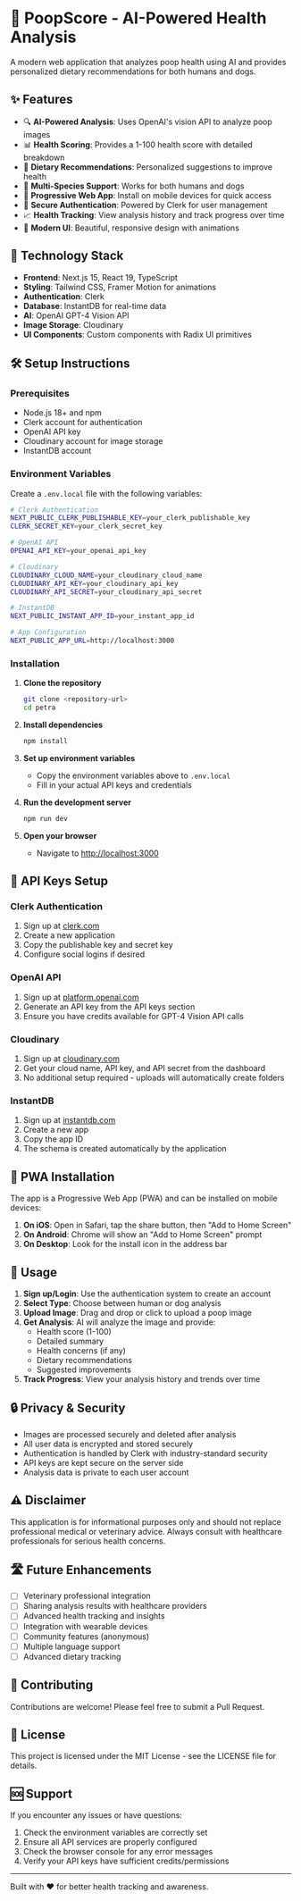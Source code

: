 # 💩 PoopScore - AI-Powered Health Analysis

A modern web application that analyzes poop health using AI and provides personalized dietary recommendations for both humans and dogs.

## ✨ Features

- 🔍 **AI-Powered Analysis**: Uses OpenAI's vision API to analyze poop images
- 📊 **Health Scoring**: Provides a 1-100 health score with detailed breakdown
- 🥗 **Dietary Recommendations**: Personalized suggestions to improve health
- 👤 **Multi-Species Support**: Works for both humans and dogs
- 📱 **Progressive Web App**: Install on mobile devices for quick access
- 🔐 **Secure Authentication**: Powered by Clerk for user management
- 📈 **Health Tracking**: View analysis history and track progress over time
- 🎨 **Modern UI**: Beautiful, responsive design with animations

## 🚀 Technology Stack

- **Frontend**: Next.js 15, React 19, TypeScript
- **Styling**: Tailwind CSS, Framer Motion for animations
- **Authentication**: Clerk
- **Database**: InstantDB for real-time data
- **AI**: OpenAI GPT-4 Vision API
- **Image Storage**: Cloudinary
- **UI Components**: Custom components with Radix UI primitives

## 🛠️ Setup Instructions

### Prerequisites

- Node.js 18+ and npm
- Clerk account for authentication
- OpenAI API key
- Cloudinary account for image storage
- InstantDB account

### Environment Variables

Create a `.env.local` file with the following variables:

```bash
# Clerk Authentication
NEXT_PUBLIC_CLERK_PUBLISHABLE_KEY=your_clerk_publishable_key
CLERK_SECRET_KEY=your_clerk_secret_key

# OpenAI API
OPENAI_API_KEY=your_openai_api_key

# Cloudinary
CLOUDINARY_CLOUD_NAME=your_cloudinary_cloud_name
CLOUDINARY_API_KEY=your_cloudinary_api_key
CLOUDINARY_API_SECRET=your_cloudinary_api_secret

# InstantDB
NEXT_PUBLIC_INSTANT_APP_ID=your_instant_app_id

# App Configuration
NEXT_PUBLIC_APP_URL=http://localhost:3000
```

### Installation

1. **Clone the repository**
   ```bash
   git clone <repository-url>
   cd petra
   ```

2. **Install dependencies**
   ```bash
   npm install
   ```

3. **Set up environment variables**
   - Copy the environment variables above to `.env.local`
   - Fill in your actual API keys and credentials

4. **Run the development server**
   ```bash
   npm run dev
   ```

5. **Open your browser**
   - Navigate to [http://localhost:3000](http://localhost:3000)

## 🔑 API Keys Setup

### Clerk Authentication
1. Sign up at [clerk.com](https://clerk.com)
2. Create a new application
3. Copy the publishable key and secret key
4. Configure social logins if desired

### OpenAI API
1. Sign up at [platform.openai.com](https://platform.openai.com)
2. Generate an API key from the API keys section
3. Ensure you have credits available for GPT-4 Vision API calls

### Cloudinary
1. Sign up at [cloudinary.com](https://cloudinary.com)
2. Get your cloud name, API key, and API secret from the dashboard
3. No additional setup required - uploads will automatically create folders

### InstantDB
1. Sign up at [instantdb.com](https://instantdb.com)
2. Create a new app
3. Copy the app ID
4. The schema is created automatically by the application

## 📱 PWA Installation

The app is a Progressive Web App (PWA) and can be installed on mobile devices:

1. **On iOS**: Open in Safari, tap the share button, then "Add to Home Screen"
2. **On Android**: Chrome will show an "Add to Home Screen" prompt
3. **On Desktop**: Look for the install icon in the address bar

## 🎯 Usage

1. **Sign up/Login**: Use the authentication system to create an account
2. **Select Type**: Choose between human or dog analysis
3. **Upload Image**: Drag and drop or click to upload a poop image
4. **Get Analysis**: AI will analyze the image and provide:
   - Health score (1-100)
   - Detailed summary
   - Health concerns (if any)
   - Dietary recommendations
   - Suggested improvements
5. **Track Progress**: View your analysis history and trends over time

## 🔒 Privacy & Security

- Images are processed securely and deleted after analysis
- All user data is encrypted and stored securely
- Authentication is handled by Clerk with industry-standard security
- API keys are kept secure on the server side
- Analysis data is private to each user account

## ⚠️ Disclaimer

This application is for informational purposes only and should not replace professional medical or veterinary advice. Always consult with healthcare professionals for serious health concerns.

## 🛣️ Future Enhancements

- [ ] Veterinary professional integration
- [ ] Sharing analysis results with healthcare providers
- [ ] Advanced health tracking and insights
- [ ] Integration with wearable devices
- [ ] Community features (anonymous)
- [ ] Multiple language support
- [ ] Advanced dietary tracking

## 🤝 Contributing

Contributions are welcome! Please feel free to submit a Pull Request.

## 📄 License

This project is licensed under the MIT License - see the LICENSE file for details.

## 🆘 Support

If you encounter any issues or have questions:

1. Check the environment variables are correctly set
2. Ensure all API services are properly configured
3. Check the browser console for any error messages
4. Verify your API keys have sufficient credits/permissions

---

Built with ❤️ for better health tracking and awareness.
